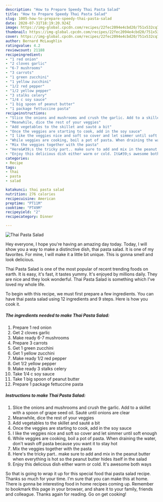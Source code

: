 ```yaml
---
description: "How to Prepare Speedy Thai Pasta Salad"
title: "How to Prepare Speedy Thai Pasta Salad"
slug: 1005-how-to-prepare-speedy-thai-pasta-salad
date: 2020-07-31T18:19:20.924Z
image: https://img-global.cpcdn.com/recipes/22fec2094e4cbd20/751x532cq70/thai-pasta-salad-recipe-main-photo.jpg
thumbnail: https://img-global.cpcdn.com/recipes/22fec2094e4cbd20/751x532cq70/thai-pasta-salad-recipe-main-photo.jpg
cover: https://img-global.cpcdn.com/recipes/22fec2094e4cbd20/751x532cq70/thai-pasta-salad-recipe-main-photo.jpg
author: Bernard McLaughlin
ratingvalue: 4.2
reviewcount: 21188
recipeingredient:
- "1 red onion"
- "2 cloves garlic"
- "6-7 mushrooms"
- "3 carrots"
- "1 green zucchini"
- "1 yellow zucchini"
- "1/2 red pepper"
- "1/2 yellow pepper"
- "3 stalks celery"
- "1/4 c soy sauce"
- "1 big spoon of peanut butter"
- "1 package fettuccine pasta"
recipeinstructions:
- "Slice the onions and mushrooms and crush the garlic. Add to a skillet with a spoon of grape seed oil. Sauté until onions are clear"
- "Meanwhile, dice the rest of your veggies"
- "Add vegetables to the skillet and sauté a bit"
- "Once the veggies are starting to cook, add in the soy sauce"
- "I like the veggies nice and soft so cover and let simmer until soft enough"
- "While veggies are cooking, boil a pot of pasta. When draining the water, don&#39;t wash off pasta because you want it to stay hot"
- "Mix the veggies together with the pasta"
- "Here&#39;s the tricky part.. make sure to add and mix in the peanut butter when everything is hot so the peanut butter hides itself in the salad"
- "Enjoy this delicious dish either warm or cold. It&#39;s awesome both ways"
categories:
- Recipe
tags:
- thai
- pasta
- salad

katakunci: thai pasta salad 
nutrition: 276 calories
recipecuisine: American
preptime: "PT11M"
cooktime: "PT49M"
recipeyield: "2"
recipecategory: Dinner

---
```



![Thai Pasta Salad](https://img-global.cpcdn.com/recipes/22fec2094e4cbd20/751x532cq70/thai-pasta-salad-recipe-main-photo.jpg)

Hey everyone, I hope you're having an amazing day today. Today, I will show you a way to make a distinctive dish, thai pasta salad. It is one of my favorites. For mine, I will make it a little bit unique. This is gonna smell and look delicious.

Thai Pasta Salad is one of the most popular of recent trending foods on earth. It is easy, it's fast, it tastes yummy. It's enjoyed by millions daily. They are nice and they look wonderful. Thai Pasta Salad is something which I've loved my whole life.




To begin with this recipe, we must first prepare a few ingredients. You can have thai pasta salad using 12 ingredients and 9 steps. Here is how you cook it.

<!--inarticleads1-->

##### The ingredients needed to make Thai Pasta Salad:

1. Prepare 1 red onion
1. Get 2 cloves garlic
1. Make ready 6-7 mushrooms
1. Prepare 3 carrots
1. Get 1 green zucchini
1. Get 1 yellow zucchini
1. Make ready 1/2 red pepper
1. Get 1/2 yellow pepper
1. Make ready 3 stalks celery
1. Take 1/4 c soy sauce
1. Take 1 big spoon of peanut butter
1. Prepare 1 package fettuccine pasta




<!--inarticleads2-->

##### Instructions to make Thai Pasta Salad:

1. Slice the onions and mushrooms and crush the garlic. Add to a skillet with a spoon of grape seed oil. Sauté until onions are clear
1. Meanwhile, dice the rest of your veggies
1. Add vegetables to the skillet and sauté a bit
1. Once the veggies are starting to cook, add in the soy sauce
1. I like the veggies nice and soft so cover and let simmer until soft enough
1. While veggies are cooking, boil a pot of pasta. When draining the water, don&#39;t wash off pasta because you want it to stay hot
1. Mix the veggies together with the pasta
1. Here&#39;s the tricky part.. make sure to add and mix in the peanut butter when everything is hot so the peanut butter hides itself in the salad
1. Enjoy this delicious dish either warm or cold. It&#39;s awesome both ways




So that is going to wrap it up for this special food thai pasta salad recipe. Thanks so much for your time. I'm sure that you can make this at home. There is gonna be interesting food in home recipes coming up. Remember to bookmark this page in your browser, and share it to your family, friends and colleague. Thanks again for reading. Go on get cooking!
